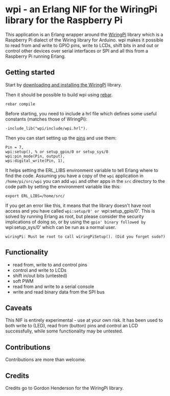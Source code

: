 wpi - an Erlang NIF for the WiringPi library for the Raspberry Pi
=================================================================

This application is an Erlang wrapper around the [WiringPi][1] library
which is a Raspberry Pi dialect of the Wiring library for Arduino. wpi
makes it possible to read from and write to GPIO pins, write to LCDs,
shift bits in and out or control other devices over serial interfaces
or SPI and all this from a Raspberry Pi running Erlang.

Getting started
---------------

Start by [downloading and installing the WiringPi][2] library.

Then it should be possible to build wpi using [rebar][3].

    rebar compile

Before starting, you need to include a hrl file which defines some
useful constants (matches those of WiringPi):

    -include_lib("wpi/include/wpi.hrl").

Then you can start setting up the [pins][4] and use them:

    Pin = 7,
    wpi:setup(), % or setup_gpio/0 or setup_sys/0
    wpi:pin_mode(Pin, output),
    wpi:digital_write(Pin, 1),

It helps setting the ERL_LIBS environment variable to tell Erlang
where to find the code. Assuming you have a copy of the `wpi`
application in `/home/pi/src/wpi` you can add `wpi` and other apps in
the `src` directory to the code path by setting the environment
variable like this:

    export ERL_LIBS=/home/src/

If you get an error like this, it means that the library doesn't have
root access and you have called `wpi:setup/0' or `wpi:setup_gpio/0'.
This is solved by running Erlang as root, but please consider the
security implications of doing so, or by using the `gpio' binary
followed by `wpi:setup_sys/0' which can be run as a normal user.

    wiringPi: Must be root to call wiringPiSetup(). (Did you forget sudo?)

Functionality
-----------------------

* read from, write to and control pins
* control and write to LCDs
* shift in/out bits (untested)
* soft PWM
* read from and write to a serial console
* write and read binary data from the SPI bus

Caveats
-------

This NIF is entirely experimental - use at your own risk.  It has been
used to both write to (LED), read from (button) pins and control an
LCD successfully, while some functionality may be untested.

Contributions
-------------

Contributions are more than welcome.

Credits
-------

Credits go to Gordon Henderson for the WiringPi library.

[1]: http://wiringpi.com/
[2]: http://wiringpi.com/download-and-install/
[3]: https://github.com/basho/rebar/
[4]: http://wiringpi.com/pins/
